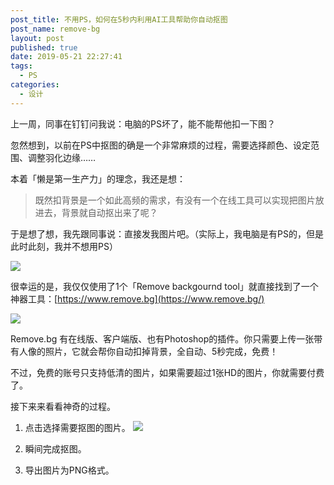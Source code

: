 ```yaml
---
post_title: 不用PS，如何在5秒内利用AI工具帮助你自动抠图
post_name: remove-bg
layout: post
published: true
date: 2019-05-21 22:27:41
tags:
  - PS
categories:
  - 设计
---
```


上一周，同事在钉钉问我说：电脑的PS坏了，能不能帮他扣一下图？

忽然想到，以前在PS中抠图的确是一个非常麻烦的过程，需要选择颜色、设定范围、调整羽化边缘…… 

本着「懒是第一生产力」的理念，我还是想：

> 既然扣背景是一个如此高频的需求，有没有一个在线工具可以实现把图片放进去，背景就自动抠出来了呢？

于是想了想，我先跟同事说：直接发我图片吧。（实际上，我电脑是有PS的，但是此时此刻，我并不想用PS）

![](https://cdn.bpteach.com/images/20190521222900.png)

很幸运的是，我仅仅使用了1个「Remove backgournd tool」就直接找到了一个神器工具：[https://www.remove.bg](https://www.remove.bg/)

![](https://cdn.bpteach.com/images/20190521223315.png)

Remove.bg 有在线版、客户端版、也有Photoshop的插件。你只需要上传一张带有人像的照片，它就会帮你自动扣掉背景，全自动、5秒完成，免费！

不过，免费的账号只支持低清的图片，如果需要超过1张HD的图片，你就需要付费了。

接下来来看看神奇的过程。

1. 点击选择需要抠图的图片。
![](https://cdn.bpteach.com/images/20190521223837.png)
2. 瞬间完成抠图。

3. 导出图片为PNG格式。

<!--stackedit_data:
eyJoaXN0b3J5IjpbMjA4ODE1NjY1NF19
-->